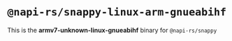 # `@napi-rs/snappy-linux-arm-gnueabihf`

This is the **armv7-unknown-linux-gnueabihf** binary for `@napi-rs/snappy`
